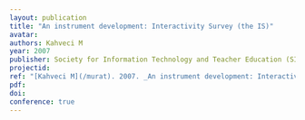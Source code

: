 ```yaml
---
layout: publication
title: "An instrument development: Interactivity Survey (the IS)"
avatar:
authors: Kahveci M
year: 2007
publisher: Society for Information Technology and Teacher Education (SITE)
projectid:
ref: "[Kahveci M](/murat). 2007. _An instrument development: Interactivity Survey (the IS)_. Paper presented at the Society for Information Technology and Teacher Education (SITE). San Antonio, USA. March 5 - 9, 2007."
pdf:
doi:
conference: true
---
```

